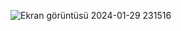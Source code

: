 ![Ekran görüntüsü 2024-01-29 231516](https://github.com/firat0667/FuncActionPredicateExamples/assets/3651672/c91c487e-fd67-4976-9ba4-c98ea606b223)
